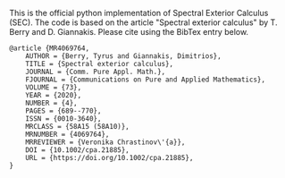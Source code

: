 This is the official python implementation of Spectral Exterior Calculus (SEC).
The code is based on the article "Spectral exterior calculus" by T. Berry
and D. Giannakis. Please cite using the BibTex entry below.

    @article {MR4069764,
        AUTHOR = {Berry, Tyrus and Giannakis, Dimitrios},
        TITLE = {Spectral exterior calculus},
        JOURNAL = {Comm. Pure Appl. Math.},
        FJOURNAL = {Communications on Pure and Applied Mathematics},
        VOLUME = {73},
        YEAR = {2020},
        NUMBER = {4},
        PAGES = {689--770},
        ISSN = {0010-3640},
        MRCLASS = {58A15 (58A10)},
        MRNUMBER = {4069764},
        MRREVIEWER = {Veronika Chrastinov\'{a}},
        DOI = {10.1002/cpa.21885},
        URL = {https://doi.org/10.1002/cpa.21885},
    }
